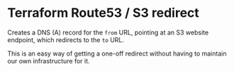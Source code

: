 # Terraform Route53 / S3 redirect

Creates a DNS (A) record for the `from` URL, pointing at an S3 website endpoint, which redirects to the `to` URL.

This is an easy way of getting a one-off redirect without having to maintain our own infrastructure for it. 
